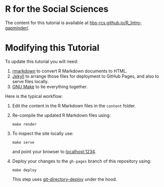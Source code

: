 # R for the Social Sciences

The content for this tutorial is available at
[hbs-rcs.github.io/R_Intro-gapminder/][tutorial].

# Modifying this Tutorial

To update this tutorial you will need:

1.  [rmarkdown][rmarkdown] to convert R Markdown documents to HTML.
2.  [Jekyll][jekyll] to arrange those files for
    deployment to GitHub Pages, and also to serve files locally.
3.  [GNU Make][make] to tie everything together.

Here is the typical workflow:

1.  Edit the content in the R Markdown files in the `content` folder.
2.  Re-compile the updated R Markdown files using:

        make render
        
3.  To inspect the site locally use:

        make serve
        
    and point your browser to [localhost:1234][localhost].
    
4.  Deploy your changes to the `gh-pages` branch of this repository
    using:
    
        make deploy
    
    This step uses [git-directory-deploy][gdd] under the hood.

[tutorial]: https://hbs-rcs.github.io/R_Intro-gapminder/
[rmarkdown]: https://cran.r-project.org/web/packages/rmarkdown/index.html
[jekyll]: https://jekyllrb.com/
[make]: https://www.gnu.org/software/make/
[localhost]: http://localhost:1234/
[gdd]: https://github.com/X1011/git-directory-deploy
